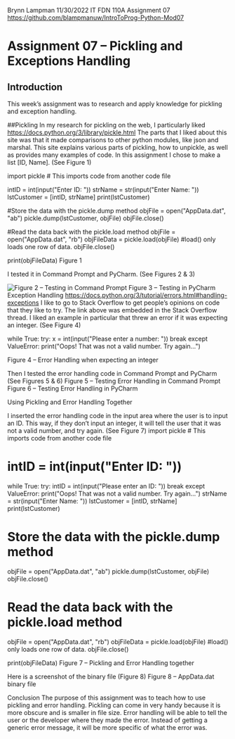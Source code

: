 Brynn Lampman
11/30/2022
IT FDN 110A
Assignment 07
https://github.com/blampmanuw/IntroToProg-Python-Mod07 




# Assignment 07 – Pickling and Exceptions Handling

## Introduction
This week’s assignment was to research and apply knowledge for pickling and exception handling. 

##Pickling
In my research for pickling on the web, I particularly liked https://docs.python.org/3/library/pickle.html 
The parts that I liked about this site was that it made comparisons to other python modules, like json and marshal.  This site explains various parts of pickling, how to unpickle, as well as provides many examples of code. 
In this assignment I chose to make a list [ID, Name].  (See Figure 1)



import pickle  # This imports code from another code file

intID = int(input("Enter ID: "))
strName = str(input("Enter Name: "))
lstCustomer = [intID, strName]
print(lstCustomer)

#Store the data with the pickle.dump method
objFile = open("AppData.dat", "ab")
pickle.dump(lstCustomer, objFile)
objFile.close()

#Read the data back with the pickle.load method
objFile = open("AppData.dat", "rb")
objFileData = pickle.load(objFile) #load() only loads one row of data.
objFile.close()


print(objFileData)
Figure 1

I tested it in Command Prompt and PyCharm. (See Figures 2 & 3)

![Figure 2 – Testing in Command Prompt](C://Users/brynn/Pictures/Assignment07/Picture1.png)
Figure 3 – Testing in PyCharm
Exception Handling
https://docs.python.org/3/tutorial/errors.html#handling-exceptions 
I like to go to Stack Overflow to get people’s opinions on code that they like to try.  The link above was embedded in the Stack Overflow thread.  I liked an example in particular that threw an error if it was expecting an integer.  (See Figure 4)

while True:
    try:
        x = int(input("Please enter a number: "))
        break
    except ValueError:
        print("Oops!  That was not a valid number.  Try again...")

Figure 4 – Error Handling when expecting an integer

Then I tested the error handling code in Command Prompt and PyCharm (See Figures 5 & 6)
Figure 5 – Testing Error Handling in Command Prompt
Figure 6 – Testing Error Handling in PyCharm

Using Pickling and Error Handling Together

I inserted the error handling code in the input area where the user is to input an ID.  This way, if they don’t input an integer, it will tell the user that it was not a valid number, and try again. (See Figure 7)
import pickle  # This imports code from another code file

# intID = int(input("Enter ID: "))
while True:
    try:
        intID = int(input("Please enter an ID: "))
        break
    except ValueError:
        print("Oops!  That was not a valid number.  Try again...")
strName = str(input("Enter Name: "))
lstCustomer = [intID, strName]
print(lstCustomer)

# Store the data with the pickle.dump method
objFile = open("AppData.dat", "ab")
pickle.dump(lstCustomer, objFile)
objFile.close()

# Read the data back with the pickle.load method
objFile = open("AppData.dat", "rb")
objFileData = pickle.load(objFile) #load() only loads one row of data.
objFile.close()

print(objFileData)
Figure 7 – Pickling and Error Handling together

Here is a screenshot of the binary file (Figure 8)
Figure 8 – AppData.dat binary file

Conclusion
The purpose of this assignment was to teach how to use pickling and error handling.  Pickling can come in very handy because it is more obscure and is smaller in file size.  Error handling will be able to tell the user or the developer where they made the error.  Instead of getting a generic error message, it will be more specific of what the error was. 


